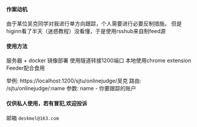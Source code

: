 #### 作案动机
由于某位吴克同学对我进行单方向跟踪，个人需要进行必要反制措施。
但是higinn看了半天（迷惑教程）没看懂，于是使用rsshub来自制feed源

#### 使用方法
服务器 + docker 镜像部署 
使用隧道转接1200端口
本地使用chrome extension Feeder配合食用 

举例: https://localhost:1200/sjtu/onlinejudge/吴克
路由: /sjtu/onlinejudge/:name
参数: name - 你要跟踪的账户

#### 仅供私人使用，若有冒犯,欢迎投诉
邮箱 `deskmel@163.com`
